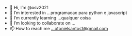 - 👋 Hi, I’m @osv2021
- 👀 I’m interested in ...programacao para python e javascript
- 🌱 I’m currently learning ...qualquer coisa
- 💞️ I’m looking to collaborate on ...
- 📫 How to reach me ...otonielsantos1@gmail.com

<!---
osv2021/osv2021 is a ✨ special ✨ repository because its `README.md` (this file) appears on your GitHub profile.
You can click the Preview link to take a look at your changes.
--->
